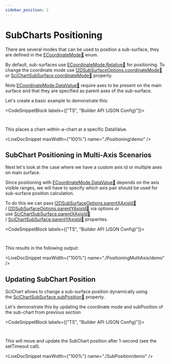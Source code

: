 ```yaml
---
sidebar_position: 2
---
```


# SubCharts Positioning

There are several modes that can be used to position a sub-surface, they are defined in the [ECoordinateMode:blue_book:](https://www.scichart.com/documentation/js/current/typedoc/enums/ecoordinatemode.html) enum.

By default, sub-surfaces use [ECoordinateMode.Relative:blue_book:](https://www.scichart.com/documentation/js/current/typedoc/enums/ecoordinatemode.html#relative) for positioning. To change the coordinate mode use [I2DSubSurfaceOptions.coordinateMode:blue_book:](https://www.scichart.com/documentation/js/current/typedoc/interfaces/i2dsubsurfaceoptions.html#coordinatemode) or [SciChartSubSurface.coordinateMode:blue_book:](https://www.scichart.com/documentation/js/current/typedoc/classes/scichartsubsurface.html#coordinatemode) property.

Note [ECoordinateMode.DataValue:blue_book:](https://www.scichart.com/documentation/js/current/typedoc/enums/ecoordinatemode.html#datavalue) require axes to be present on the main surface and that they are specified as parent axes of the sub-surface.

Let's create a basic example to demonstrate this:

<CodeSnippetBlock labels={["TS", "Builder API (JSON Config)"]}>
```ts {68} showLineNumbers file=./Positioning/demo.ts start=region_A_start end=region_A_end
```
```ts showLineNumbers file=./Positioning/demo.ts start=region_B_start end=region_B_end
```
</CodeSnippetBlock>

This places a chart-within-a-chart at a specific DataValue.

<LiveDocSnippet maxWidth={"100%"} name="./Positioning/demo" />

SubChart Positioning in Multi-Axis Scenarios
--------------------------------------------

Next let's look at the case where we have a custom axis id or multiple axes on main surface.

Since positioning with [ECoordinateMode.DataValue:blue_book:](https://www.scichart.com/documentation/js/current/typedoc/enums/ecoordinatemode.html#datavalue) depends on the axis visible ranges, we will have to specify which axis pair should be used for sub-surface position calculation.

To do this we can pass [I2DSubSurfaceOptions.parentXAxisId:blue_book:](https://www.scichart.com/documentation/js/current/typedoc/interfaces/i2dsubsurfaceoptions.html#parentxaxisid) / [I2DSubSurfaceOptions.parentYAxisId:blue_book:](https://www.scichart.com/documentation/js/current/typedoc/interfaces/i2dsubsurfaceoptions.html#parentyaxisid) via options or use [SciChartSubSurface.parentXAxisId:blue_book:](https://www.scichart.com/documentation/js/current/typedoc/classes/scichartsubsurface.html#parentxaxisid) / [SciChartSubSurface.parentYAxisId:blue_book:](https://www.scichart.com/documentation/js/current/typedoc/classes/scichartsubsurface.html#parentyaxisid) properties.

<CodeSnippetBlock labels={["TS", "Builder API (JSON Config)"]}>
```ts {86-87} showLineNumbers file=./PositioningMultiAxis/demo.ts start=region_A_start end=region_A_end
```
```ts showLineNumbers file=./PositioningMultiAxis/demo.ts start=region_B_start end=region_B_end
```
</CodeSnippetBlock>

This results in the following output:

<LiveDocSnippet maxWidth={"100%"} name="./PositioningMultiAxis/demo" />

Updating SubChart Position
--------------------------

SciChart allows to change a sub-surface position dynamically using the [SciChartSubSurface.subPosition:blue_book:](https://www.scichart.com/documentation/js/current/typedoc/classes/scichartsubsurface.html#subposition) property.

Let's demonstrate this by updating the coordinate mode and subPosition of the sub-chart from previous section

<CodeSnippetBlock labels={["TS", "Builder API (JSON Config)"]}>
```ts {88} showLineNumbers file=./SubPosition/demo.ts start=region_A_start end=region_A_end
```
```ts showLineNumbers file=./SubPosition/demo.ts start=region_B_start end=region_B_end
```
</CodeSnippetBlock>

This will move and update the SubChart position after 1-second (see the setTimeout call).

<LiveDocSnippet maxWidth={"100%"} name="./SubPosition/demo" />